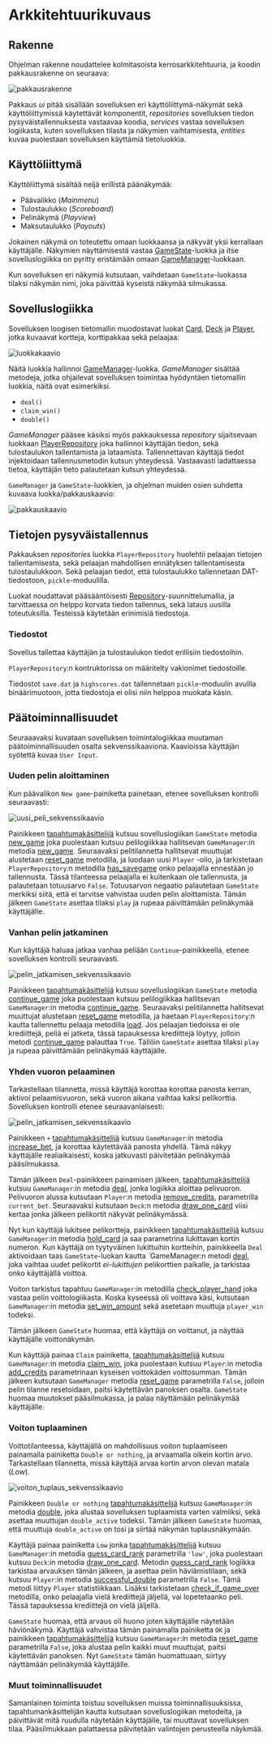 # Arkkitehtuurikuvaus

## Rakenne

Ohjelman rakenne noudattelee kolmitasoista kerrosarkkitehtuuria, ja koodin pakkausrakenne on seuraava:

![pakkausrakenne](kuvat/pakkausrakenne.png)

Pakkaus _ui_ pitää sisällään sovelluksen eri käyttöliittymä-näkymät sekä käyttöliittymissä käytettävät komponentit, _repositories_ sovelluksen tiedon pysyväistallennuksesta vastaavaa koodia, _services_ vastaa sovelluksen logiikasta, kuten sovelluksen tilasta ja näkymien vaihtamisesta, _entities_ kuvaa puolestaan sovelluksen käyttämiä tietoluokkia.

## Käyttöliittymä

Käyttöliittymä sisältää neljä erillistä päänäkymää:

- Päävalikko (_Mainmenu_)
- Tulostaulukko (_Scoreboard_)
- Pelinäkymä (_Playview_)
- Maksutaulukko (_Payouts_)

Jokainen näkymä on toteutettu omaan luokkaansa ja näkyvät yksi kerrallaan käyttäjälle. Näkymien näyttämisestä vastaa [GameState](../src/services/game_state.py)-luokka ja itse sovelluslogiikka on pyritty eristämään omaan [GameManager](../src/services/game_manager.py)-luokkaan.

Kun sovelluksen eri näkymiä kutsutaan, vaihdetaan `GameState`-luokassa tilaksi näkymän nimi, joka päivittää kyseistä näkymää silmukassa.

## Sovelluslogiikka

Sovelluksen loogisen tietomallin muodostavat luokat [Card](../src/services/card.py), [Deck](../src/services/deck.py) ja [Player](../src/services/player.py), jotka kuvaavat kortteja, korttipakkaa sekä pelaajaa:

![luokkakaavio](kuvat/luokkakaavio.png)

Näitä luokkia hallinnoi [GameManager](../src/services/game_manager.py)-luokka. _GameManager_ sisältää metodeja, jotka ohjailevat sovelluksen toimintaa hyödyntäen tietomallin luokkia, näitä ovat esimerkiksi.

- `deal()`
- `claim_win()`
- `double()`

_GameManager_ pääsee käsiksi myös pakkauksessa _repository_ sijaitsevaan luokkaan [PlayerRepository](../src/repositories/player_repository.py) joka hallinnoi käyttäjän tiedon, sekä tulostaulukon tallentamista ja lataamista. Tallennettavan käyttäjä tiedot injektoidaan tallennusmetodin kutsun yhteydessä. Vastaavasti ladattaessa tietoa, käyttäjän tieto palautetaan kutsun yhteydessä.

`GameManager` ja `GameState`-luokkien, ja ohjelman muiden osien suhdetta kuvaava luokka/pakkauskaavio:

![pakkauskaavio](kuvat/pakkauskaavio.png)

## Tietojen pysyväistallennus

Pakkauksen _repositories_ luokka `PlayerRepository` huolehtii pelaajan tietojen tallentamisesta, sekä pelaajan mahdollisen ennätyksen tallentamisesta tulostaulukkoon. Sekä pelaajan tiedot, että tulostaulukko tallennetaan DAT-tiedostoon, `pickle`-moduulilla.

Luokat noudattavat pääsääntöisesti [Repository](https://en.wikipedia.org/wiki/Data_access_object)-suunnittelumallia, ja tarvittaessa on helppo korvata tiedon tallennus, sekä lataus uusilla toteutuksilla. Testeissä käytetään erinimisiä tiedostoja.

### Tiedostot

Sovellus tallettaa käyttäjän ja tulostaulukon tiedot erillisiin tiedostoihin.

`PlayerRepository`:n kontruktorissa on määritelty vakionimet tiedostoille.

Tiedostot `save.dat` ja `highscores.dat` tallennetaan `pickle`-moduulin avullla binäärimuotoon, jotta tiedostoja ei olisi niin helppoa muokata käsin.

## Päätoiminnallisuudet

Seuraaavaksi kuvataan sovelluksen toimintalogiikkaa muutaman päätoiminnallisuuden osalta sekvenssikaaviona. Kaavioissa käyttäjän syötettä kuvaa `User Input`.

### Uuden pelin aloittaminen

Kun päävalikon `New game`-painiketta painetaan, etenee sovelluksen kontrolli seuraavasti:

![uusi_peli_sekvenssikaavio](kuvat/uusi_peli_sekvenssikaavio.png)

Painikkeen [tapahtumakäsittelijä](../src/ui/components/button.py#L79) kutsuu sovelluslogiikan `GameState` metodia [new_game](../src/services/game_state.py#L159) joka puolestaan kutsuu pelilogiikkaa hallitsevan `GameManager`:in metodia [new_game](../src/services/game_manager.py#L66). Seuraavaksi pelitilannetta hallitsevat muuttujat alustetaan [reset_game](../src/services/game_manager.py#L47) metodilla, ja luodaan uusi `Player` -olio, ja tarkistetaan `PlayerRepository`:n metodilla [has_savegame](../src/repositories/player_repository.py#L78) onko pelaajalla ennestään jo tallennusta. Tässä tilanteessa pelaajalla ei kuitenkaan ole tallennusta, ja palautetaan totuusarvo `False`. Totuusarvon negaatio palautetaan `GameState` merkiksi siitä, että ei tarvitse vahvistaa uuden pelin aloittamista. Tämän jälkeen `GameState` asettaa tilaksi `play` ja rupeaa päivittämään pelinäkymää käyttäjälle.

### Vanhan pelin jatkaminen

Kun käyttäjä haluaa jatkaa vanhaa peliään `Continue`-painikkeella, etenee sovelluksen kontrolli seuraavasti.

![pelin_jatkamisen_sekvenssikaavio](kuvat/pelin_jatkamisen_sekvenssikaavio.png)

Painikkeen [tapahtumakäsittelijä](../src/ui/components/button.py#L79) kutsuu sovelluslogiikan `GameState` metodia [continue_game](../src/services/game_state.py#L155) joka puolestaan kutsuu pelilogiikkaa hallitsevan `GameManager`:in metodia [continue_game](../src/services/game_manager.py#L71). Seuraavaksi pelitilannetta hallitsevat muuttujat alustetaan [reset_game](../src/services/game_manager.py#L47) metodilla, ja haetaan `PlayerRepository`:n kautta tallennettu pelaaja metodilla [load](../src/repositories/player_repository.py#L57). Jos pelaajan tiedoissa ei ole krediittejä, peliä ei jatketa, tässä tapauksessa krediittejä löytyy, jolloin metodi [continue_game](../src/services/game_manager.py#L71) palauttaa `True`. Tällöin `GameState` asettaa tilaksi `play` ja rupeaa päivittämään pelinäkymää käyttäjälle.

### Yhden vuoron pelaaminen

Tarkastellaan tilannetta, missä käyttäjä korottaa korottaa panosta kerran, aktivoi pelaamisvuoron, sekä vuoron aikana vaihtaa kaksi pelikorttia. Sovelluksen kontrolli etenee seuraavanlaisesti:

![pelin_jatkamisen_sekvenssikaavio](kuvat/yksi_vuoro_sekvenssikaavio.png)

Painikkeen `+` [tapahtumakäsittelijä](../src/ui/components/button.py#L79) kutsuu `GameManager`:in metodia [increase_bet](../src/services/game_manager.py#L80), ja korottaa käytettävää panosta yhdellä. Tämä näkyy käyttäjälle realiaikaisesti, koska jatkuvasti päivitetään pelinäkymää pääsilmukassa.

Tämän jälkeen `Deal`-painikkeen painamisen jälkeen, [tapahtumakäsittelijä](../src/ui/components/button.py#L79) kutsuu `GameManager`:in metodia [deal](../src/services/game_manager.py#L149), jonka logiikka aloittaa pelivuoron. Pelivuoron alussa kutsutaan `Player`:n metodia [remove_credits](../src/entities/player.py#L60), parametrilla `current_bet`. Seuraavaksi kutsutaan `Deck`:n metodia [draw_one_card](../src/entities/deck.py#L44) viisi kertaa jonka jälkeen pelikortit näkyvät pelinäkymässä.

Nyt kun käyttäjä lukitsee pelikortteja, painikkeen [tapahtumakäsittelijä](../src/ui/components/button.py#L79) kutsuu `GameManager`:in metodia [hold_card](../src/services/game_manager.py#L98) ja saa parametrina lukittavan kortin numeron. Kun käyttäjä on tyytyväinen lukittuihin kortteihin, painikkeella `Deal` aktivoidaan taas `GameState`-luokan kautta `GameManager:n metodi [deal](../src/services/game_manager.py#L149), joka vaihtaa uudet pelikortit _ei-lukittujen_ pelikorttien paikalle, ja tarkistaa onko käyttäjällä voittoa.

Voiton tarkistus tapahtuu `GameManager`:in metodilla [check_player_hand](../src/services/game_manager.py#L172) joka vastaa pelin voittologiikasta. Koska kyseessä oli voittava käsi, kutsutaan `GameManager`:in metodia [set_win_amount](../src/services/game_manager.py#L268) sekä asetetaan muuttuja `player_win` todeksi.

Tämän jälkeen `GameState` huomaa, että käyttäjä on voittanut, ja näyttää käyttäjälle voittonäkymän.

Kun käyttäjä painaa `Claim` painiketta, [tapahtumakäsittelijä](../src/ui/components/button.py#L79) kutsuu `GameManager`:in metodia [claim_win](../src/services/game_manager.py#L286), joka puolestaan kutsuu `Player`:in metodia [add_credits](../src/entities/player.py#L42) parametrinaan kyseisen voittokäden voittosumman. Tämän jälkeen kutsutaan `GameManager` metodia [reset_game](../src/services/game_manager.py#L47) parametrilla `False`, jolloin pelin tilanne resetoidaan, paitsi käytettävän panoksen osalta. `GameState` huomaa muutokset pääsilmukassa, ja palaa näyttämään pelinäkymää käyttäjälle.

### Voiton tuplaaminen

Voittotilanteessa, käyttäjällä on mahdollisuus voiton tuplaamiseen painamalla painiketta `Double or nothing`, ja arvaamalla oikein kortin arvo. Tarkastellaan tilannetta, missä käyttäjä arvaa kortin arvon olevan matala (_Low_).

![voiton_tuplaus_sekvenssikaavio](kuvat/voiton_tuplaus_sekvenssikaavio.png)

Painikkeen `Double or nothing` [tapahtumakäsittelijä](../src/ui/components/button.py#L79) kutsuu `GameManager`:in metodia [double](../src/services/game_manager.py#L101), joka alustaa sovelluksen tuplaamista varten valmiiksi, sekä asettaa muuttujan `double_active` todeksi. Tämän jälkeen `GameState` huomaa, että muuttuja `double_active` on tosi ja siirtää näkymän tuplausnäkymään.

Käyttäjä painaa painiketta `Low` jonka [tapahtumakäsittelijä](../src/ui/components/button.py#L79) kutsuu `GameManager`:in metodia [guess_card_rank](../src/services/game_manager.py#L112) parametrilla `'low'`, joka puolestaan kutsuu `Deck`:in metodia [draw_one_card](../src/entities/deck.py#L44). Metodin [guess_card_rank](../src/services/game_manager.py#L113) logiikka tarkistaa arvauksen tämän jälkeen, ja asettaa pelin häviämistilaan, sekä kutsuu `Player`:in metodia [successful_double](../src/entities/player.py#L77) parametrilla `False`. Tämä metodi liittyy `Player` statistiikkaan. Lisäksi tarkistetaan [check_if_game_over](../src/services/game_manager.py#L259) metodilla, onko pelaajalla vielä krediittejä jäljellä, vai lopetetaanko peli. Tässä tapauksessa krediittejä on vielä jäljellä.

`GameState` huomaa, että arvaus oli huono joten käyttäjälle näytetään häviönäkymä. Käyttäjä vahvistaa tämän painamalla painiketta `OK` ja painikkeen [tapahtumakäsittelijä](../src/ui/components/button.py#L79) kutsuu `GameManager`:in metodia [reset_game](../src/services/game_manager.py#L47) parametrilla `False`, joka alustaa pelin kaikki muut muuttujat, paitsi käytettävän panoksen. Nyt `GameState` tämän huomattuaan, siirtyy näyttämään pelinäkymää käyttäjälle.

### Muut toiminnallisuudet

Samanlainen toiminta toistuu sovelluksen muissa toiminnallisuuksissa, tapahtumankäsittelijän kautta kutsutaan sovelluslogiikan metodeita, ja päivittävät mitä ruudulla näytetään käyttäjälle, tai muuttavat sovelluksen tilaa. Pääsilmukkaan palattaessa päivitetään valintojen perusteella näykmää.
